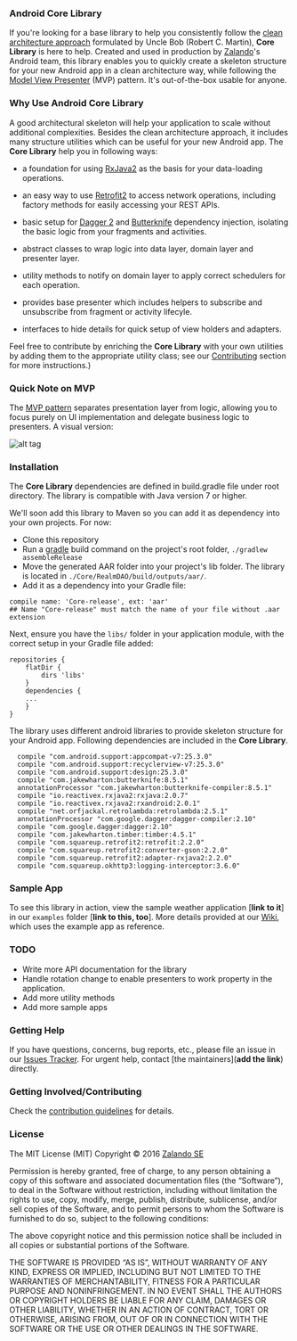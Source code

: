 ### Android Core Library

If you're looking for a base library to help you consistently follow the [clean architecture approach](https://8thlight.com/blog/uncle-bob/2012/08/13/the-clean-architecture.html) formulated by Uncle Bob (Robert C. Martin), **Core Library** is here to help. Created and used in production by [Zalando](https://tech.zalando.com/)'s Android team, this library enables you to quickly create a skeleton structure for your new Android app in a clean architecture way, while following the [Model View Presenter](https://en.wikipedia.org/wiki/Model%E2%80%93view%E2%80%93presenter) (MVP) pattern. It's out-of-the-box usable for anyone.

### Why Use Android Core Library

A good architectural skeleton will help your application to scale without additional complexities. Besides the clean architecture approach, it includes many structure utilities which can be useful for your new Android app. The **Core Library** help you in following ways:

- a foundation for using [RxJava2](https://github.com/ReactiveX/RxJava) as the basis for your data-loading operations. 

- an easy way to use [Retrofit2](https://square.github.io/retrofit/) to access network operations, including factory methods for easily accessing your REST APIs.

- basic setup for [Dagger 2](https://github.com/google/dagger) and [Butterknife](https://jakewharton.github.io/butterknife) dependency injection, isolating the basic logic from your fragments and activities.

- abstract classes to wrap logic into data layer, domain layer and presenter layer. 

- utility methods to notify on domain layer to apply correct schedulers for each operation.

- provides base presenter which includes helpers to subscribe and unsubscribe from fragment or activity lifecyle.

- interfaces to hide details for quick setup of view holders and adapters. 

Feel free to contribute by enriching the **Core Library** with your own utilities by adding them to the appropriate utility class; see our [Contributing](#contributing) section for more instructions.) 

### Quick Note on MVP
The [MVP pattern](https://en.wikipedia.org/wiki/Model%E2%80%93view%E2%80%93presenter) separates presentation layer from logic, allowing you to focus purely on UI implementation and delegate business logic to presenters. A visual version:

![alt tag](https://informatechcr.files.wordpress.com/2013/03/mvp-diagram.png)

### Installation

The **Core Library** dependencies are defined in build.gradle file under root directory. The library is compatible with Java version 7 or higher.

We'll soon add this library to Maven so you can add it as dependency into your own projects. For now:
  
- Clone this repository
- Run a [gradle](https://gradle.org/) build command on the project's root folder, `./gradlew assembleRelease`
- Move the generated AAR folder into your project's lib folder. The library is located in `./Core/RealmDAO/build/outputs/aar/`.
- Add it as a dependency into your Gradle file:

```
compile name: 'Core-release', ext: 'aar' 
## Name "Core-release" must match the name of your file without .aar extension
```

Next, ensure you have the `libs/` folder in your application module, with the correct setup in your Gradle file added:
```
repositories {
    flatDir {
        dirs 'libs'
    }
    dependencies {
    ...
    }
}
```

The library uses different android libraries to provide skeleton structure for your Android app. Following dependencies are included in the **Core Library**.

```
  compile "com.android.support:appcompat-v7:25.3.0"
  compile "com.android.support:recyclerview-v7:25.3.0"
  compile "com.android.support:design:25.3.0"
  compile "com.jakewharton:butterknife:8.5.1"
  annotationProcessor "com.jakewharton:butterknife-compiler:8.5.1"
  compile "io.reactivex.rxjava2:rxjava:2.0.7"
  compile "io.reactivex.rxjava2:rxandroid:2.0.1"
  compile "net.orfjackal.retrolambda:retrolambda:2.5.1"
  annotationProcessor "com.google.dagger:dagger-compiler:2.10"
  compile "com.google.dagger:dagger:2.10"
  compile "com.jakewharton.timber:timber:4.5.1"
  compile "com.squareup.retrofit2:retrofit:2.2.0"
  compile "com.squareup.retrofit2:converter-gson:2.2.0"
  compile "com.squareup.retrofit2:adapter-rxjava2:2.2.0"
  compile "com.squareup.okhttp3:logging-interceptor:3.6.0"
```

### Sample App

To see this library in action, view the sample weather application [**link to it**] in our `examples` folder [**link to this, too**]. More details provided at our [Wiki](../../Wiki), which uses the example app as reference.

### TODO

- Write more API documentation for the library
- Handle rotation change to enable presenters to work property in the application.
- Add more utility methods
- Add more sample apps

### Getting Help

If you have questions, concerns, bug reports, etc., please file an issue in our [Issues Tracker](../../issues). For urgent help, contact [the maintainers](**add the link**) directly.

### Getting Involved/Contributing

Check the [contribution guidelines](CONTRIBUTING.md) for details.

### License

The MIT License (MIT) Copyright © 2016 [Zalando SE](https://tech.zalando.com)

Permission is hereby granted, free of charge, to any person obtaining a copy of this software and associated documentation files (the “Software”), to deal in the Software without restriction, including without limitation the rights to use, copy, modify, merge, publish, distribute, sublicense, and/or sell copies of the Software, and to permit persons to whom the Software is furnished to do so, subject to the following conditions:

The above copyright notice and this permission notice shall be included in all copies or substantial portions of the Software.

THE SOFTWARE IS PROVIDED “AS IS”, WITHOUT WARRANTY OF ANY KIND, EXPRESS OR IMPLIED, INCLUDING BUT NOT LIMITED TO THE WARRANTIES OF MERCHANTABILITY, FITNESS FOR A PARTICULAR PURPOSE AND NONINFRINGEMENT. IN NO EVENT SHALL THE AUTHORS OR COPYRIGHT HOLDERS BE LIABLE FOR ANY CLAIM, DAMAGES OR OTHER LIABILITY, WHETHER IN AN ACTION OF CONTRACT, TORT OR OTHERWISE, ARISING FROM, OUT OF OR IN CONNECTION WITH THE SOFTWARE OR THE USE OR OTHER DEALINGS IN THE SOFTWARE.
